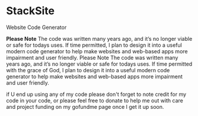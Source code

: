 # StackSite
Website Code Generator
<p>
<b>Please Note</b> The code was written many years ago, and it’s no longer viable or safe for todays uses. If time permitted, I plan to design it into a useful modern code generator to help make websites and web-based apps more impairment and user friendly.
  Please Note The code was written many years ago, and it’s no longer viable or safe for todays uses. If time permitted with the grace of God, I plan to design it into a useful modern code generator to help make websites and web-based apps more impairment and user friendly.
</p>
<p>
if U end up using any of my code please don't forget to note credit for my code in your code, or please feel free to donate to help me out with care and project funding on my gofundme page once I get it up soon.
</p>
